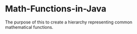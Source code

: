 # Math-Functions-in-Java
The purpose of this  to create a hierarchy representing common mathematical functions.
